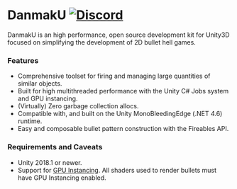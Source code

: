 # DanmakU [![Discord](https://discordapp.com/api/guilds/151219753434742784/widget.png)](https://discordapp.com/invite/e9G43m2)
DanmakU is an high performance, open source development kit for Unity3D focused on simplifying the  development of 2D bullet hell games.

### Features

 * Comprehensive toolset for firing and managing large quantities of similar 
   objects.
 * Built for high multithreaded performance with the Unity C# Jobs system and 
   GPU instancing.
 * (Virtually) Zero garbage collection allocs.
 * Compatible with, and built on the Unity MonoBleedingEdge (.NET 4.6) runtime.
 * Easy and composable bullet pattern construction with the Fireables API.

### Requirements and Caveats

 * Unity 2018.1 or newer.
 * Support for [GPU Instancing](https://docs.unity3d.com/Manual/GPUInstancing.html). All shaders used to render bullets must have GPU Instancing enabled.
